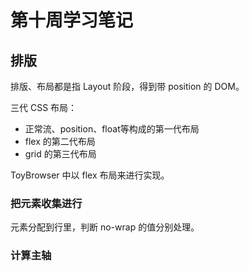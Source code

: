 # 第十周学习笔记

## 排版
排版、布局都是指 Layout 阶段，得到带 position 的 DOM。

三代 CSS 布局：
- 正常流、position、float等构成的第一代布局
- flex 的第二代布局
- grid 的第三代布局

ToyBrowser 中以 flex 布局来进行实现。

### 把元素收集进行
元素分配到行里，判断 no-wrap 的值分别处理。

### 计算主轴
